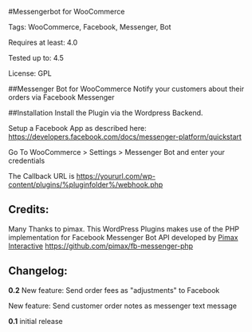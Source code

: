 #Messengerbot for WooCommerce

Tags: WooCommerce, Facebook, Messenger, Bot

Requires at least: 4.0

Tested up to: 4.5

License: GPL

##Messenger Bot for WooCommerce
Notify your customers about their orders via Facebook Messenger

##Installation
Install the Plugin via the Wordpress Backend.

Setup a Facebook App as described here:
https://developers.facebook.com/docs/messenger-platform/quickstart

Go To WooCommerce > Settings > Messenger Bot and enter your credentials

The Callback URL is https://yoururl.com/wp-content/plugins/%pluginfolder%/webhook.php

## Credits:
Many Thanks to pimax. This WordPress Plugins makes use of the PHP implementation for Facebook Messenger Bot API developed by [Pimax Interactive](https://github.com/pimax)
https://github.com/pimax/fb-messenger-php

## Changelog:

**0.2**
New feature: Send order fees as "adjustments" to Facebook

New feature: Send customer order notes as messenger text message


**0.1** initial release